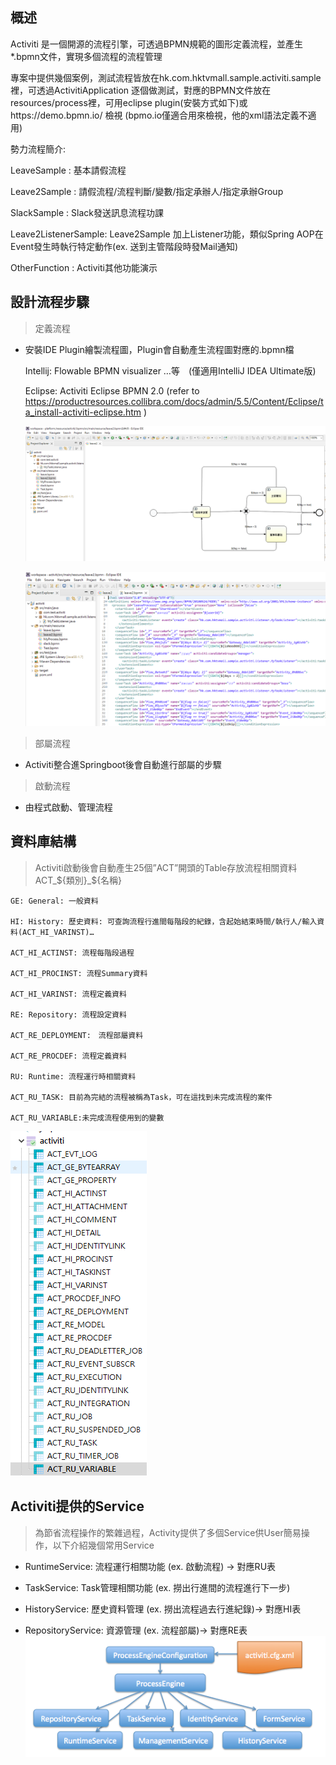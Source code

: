 ## 概述
Activiti 是一個開源的流程引擎，可透過BPMN規範的圖形定義流程，並產生*.bpmn文件，實現多個流程的流程管理

專案中提供幾個案例，測試流程皆放在hk.com.hktvmall.sample.activiti.sample 裡，可透過ActivitiApplication 逐個做測試，對應的BPMN文件放在resources/process裡，可用eclipse plugin(安裝方式如下)或https://demo.bpmn.io/ 檢視 (bpmo.io僅適合用來檢視，他的xml語法定義不適用)

勢力流程簡介: 

LeaveSample : 基本請假流程

Leave2Sample : 請假流程/流程判斷/變數/指定承辦人/指定承辦Group

SlackSample : Slack發送訊息流程功課

Leave2ListenerSample: Leave2Sample 加上Listener功能，類似Spring AOP在Event發生時執行特定動作(ex. 送到主管階段時發Mail通知)

OtherFunction : Activiti其他功能演示

## 設計流程步驟

> 定義流程

-  安裝IDE Plugin繪製流程圖，Plugin會自動產生流程圖對應的.bpmn檔

    Intellij: Flowable BPMN visualizer …等　(僅適用IntelliJ IDEA Ultimate版)

     Eclipse: Activiti Eclipse BPMN 2.0  (refer to https://productresources.collibra.com/docs/admin/5.5/Content/Eclipse/ta_install-activiti-eclipse.htm )


     ![用eclipse定義流程](./img/BPMN_Diagram.png)

     ![eclipse同步生成.bpmn文件 (流程定義文件)](./img/BPMN_Xml.png)
     
> 部屬流程

- Activiti整合進Springboot後會自動進行部屬的步驟

> 啟動流程
    
- 由程式啟動、管理流程

## 資料庫結構
> Activiti啟動後會自動產生25個”ACT”開頭的Table存放流程相關資料
    ACT_${類別}_${名稱} 

    GE: General: 一般資料

    HI: History: 歷史資料: 可查詢流程行進間每階段的紀錄，含起始結束時間/執行人/輸入資料(ACT_HI_VARINST)…

    ACT_HI_ACTINST: 流程每階段過程

    ACT_HI_PROCINST: 流程Summary資料

    ACT_HI_VARINST: 流程定義資料

    RE: Repository: 流程設定資料

    ACT_RE_DEPLOYMENT:　流程部屬資料

    ACT_RE_PROCDEF: 流程定義資料

    RU: Runtime: 流程運行時相關資料

    ACT_RU_TASK: 目前為完結的流程被稱為Task，可在這找到未完成流程的案件

    ACT_RU_VARIABLE:未完成流程使用到的變數
![Activiti 使用到的Table](./img/ActivitiTables.png)

## Activiti提供的Service

> 為節省流程操作的繁雜過程，Activity提供了多個Service供User簡易操作，以下介紹幾個常用Service

- RuntimeService: 流程運行相關功能 (ex. 啟動流程) → 對應RU表

- TaskService: Task管理相關功能 (ex. 撈出行進間的流程進行下一步)

- HistoryService: 歷史資料管理 (ex. 撈出流程過去行進紀錄)→ 對應HI表

- RepositoryService: 資源管理 (ex. 流程部屬)→ 對應RE表
![Activiti 使用到的Table](./img/ActivitiService.png)